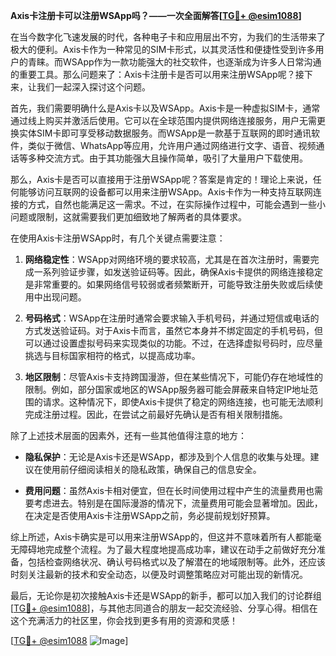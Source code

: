 **Axis卡注册卡可以注册WSApp吗？——一次全面解答[[TG💪+ @esim1088](https://t.me/s/esim1088)]**

在当今数字化飞速发展的时代，各种电子卡和应用层出不穷，为我们的生活带来了极大的便利。Axis卡作为一种常见的SIM卡形式，以其灵活性和便捷性受到许多用户的青睐。而WSApp作为一款功能强大的社交软件，也逐渐成为许多人日常沟通的重要工具。那么问题来了：Axis卡注册卡是否可以用来注册WSApp呢？接下来，让我们一起深入探讨这个问题。

首先，我们需要明确什么是Axis卡以及WSApp。Axis卡是一种虚拟SIM卡，通常通过线上购买并激活后使用。它可以在全球范围内提供网络连接服务，用户无需更换实体SIM卡即可享受移动数据服务。而WSApp是一款基于互联网的即时通讯软件，类似于微信、WhatsApp等应用，允许用户通过网络进行文字、语音、视频通话等多种交流方式。由于其功能强大且操作简单，吸引了大量用户下载使用。

那么，Axis卡是否可以直接用于注册WSApp呢？答案是肯定的！理论上来说，任何能够访问互联网的设备都可以用来注册WSApp。Axis卡作为一种支持互联网连接的方式，自然也能满足这一需求。不过，在实际操作过程中，可能会遇到一些小问题或限制，这就需要我们更加细致地了解两者的具体要求。

在使用Axis卡注册WSApp时，有几个关键点需要注意：

1. **网络稳定性**：WSApp对网络环境的要求较高，尤其是在首次注册时，需要完成一系列验证步骤，如发送验证码等。因此，确保Axis卡提供的网络连接稳定是非常重要的。如果网络信号较弱或者频繁断开，可能导致注册失败或后续使用中出现问题。

2. **号码格式**：WSApp在注册时通常会要求输入手机号码，并通过短信或电话的方式发送验证码。对于Axis卡而言，虽然它本身并不绑定固定的手机号码，但可以通过设置虚拟号码来实现类似的功能。不过，在选择虚拟号码时，应尽量挑选与目标国家相符的格式，以提高成功率。

3. **地区限制**：尽管Axis卡支持跨国漫游，但在某些情况下，可能仍存在地域性的限制。例如，部分国家或地区的WSApp服务器可能会屏蔽来自特定IP地址范围的请求。这种情况下，即使Axis卡提供了稳定的网络连接，也可能无法顺利完成注册过程。因此，在尝试之前最好先确认是否有相关限制措施。

除了上述技术层面的因素外，还有一些其他值得注意的地方：

- **隐私保护**：无论是Axis卡还是WSApp，都涉及到个人信息的收集与处理。建议在使用前仔细阅读相关的隐私政策，确保自己的信息安全。
  
- **费用问题**：虽然Axis卡相对便宜，但在长时间使用过程中产生的流量费用也需要考虑进去。特别是在国际漫游的情况下，流量费用可能会显著增加。因此，在决定是否使用Axis卡注册WSApp之前，务必提前规划好预算。

综上所述，Axis卡确实是可以用来注册WSApp的，但这并不意味着所有人都能毫无障碍地完成整个流程。为了最大程度地提高成功率，建议在动手之前做好充分准备，包括检查网络状况、确认号码格式以及了解潜在的地域限制等。此外，还应该时刻关注最新的技术和安全动态，以便及时调整策略应对可能出现的新情况。

最后，无论你是初次接触Axis卡还是WSApp的新手，都可以加入我们的讨论群组[[TG💪+ @esim1088](https://t.me/s/esim1088)]，与其他志同道合的朋友一起交流经验、分享心得。相信在这个充满活力的社区里，你会找到更多有用的资源和灵感！

[[TG💪+ @esim1088](https://t.me/s/esim1088) ![Image](https://i.postimg.cc/4NQfJmqS/Snipaste-2025-05-13-00-14-12.png)]